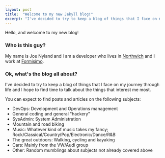 ```yaml
---
layout: post
title:  "Welcome to my new Jekyll blog!"
excerpt: "I've decided to try to keep a blog of things that I face on my journey through life and I hope to find time to talk about the things that interest me most."
---
```


Hello, and welcome to my new blog!

### Who is this guy?    
My name is Joe Nyland and I am a developer who lives in [Northwich][1] and I work at [Formisimo][2].

### Ok, what's the blog all about?

I've decided to try to keep a blog of things that I face on my journey through life and I hope to find time to talk
about the things that interest me most.

You can expect to find posts and articles on the following subjects:

* DevOps: Development and Operations management
* General coding and general "hackery"
* SysAdmin: System Administration
* Mountain and road biking
* Music: Whatever kind of music takes my fancy; Rock/Classical/Country/Pop/Electronic/Dance/R&B
* The great outdoors: Walking, cycling and kayaking
* Cars: Mainly from the VW/Audi group
* Other: Random mumblings about subjects not already covered above


[1]: https://en.wikipedia.org/wiki/Northwich
[2]: http://www.formisimo.com
